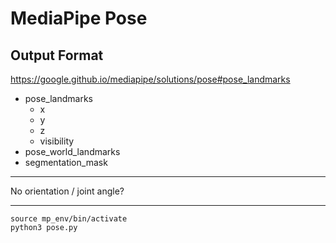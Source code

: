 # MediaPipe Pose

## Output Format

<https://google.github.io/mediapipe/solutions/pose#pose_landmarks>

* pose_landmarks
  * x
  * y
  * z
  * visibility
* pose_world_landmarks
* segmentation_mask

---

No orientation / joint angle?

---

```
source mp_env/bin/activate
python3 pose.py
```